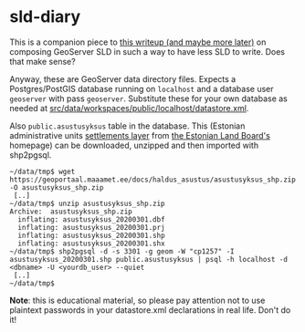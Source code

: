 # sld-diary

This is a companion piece to
[this writeup (and maybe more later)](https://tkardi.ee/writeup/post/2020/03/20/geoserver-sld-i/)
on composing GeoServer SLD in such a way to have less SLD to write. Does that make sense?

Anyway, these are GeoServer data directory files. Expects a Postgres/PostGIS
database running on `localhost` and a database user `geoserver` with pass
`geoserver`. Substitute these for your own database as needed at
[src/data/workspaces/public/localhost/datastore.xml](./src/data/workspaces/public/localhost/datastore.xml).

Also `public.asustusyksus` table in the database. This (Estonian administrative units
[settlements layer](https://geoportaal.maaamet.ee/docs/haldus_asustus/asustusyksus_shp.zip) from
[the Estonian Land Board's](https://geoportaal.maaamet.ee/eng/Spatial-Data/Administrative-and-Settlement-Division-p312.html)
homepage) can be downloaded, unzipped and then imported with shp2pgsql.

```
~/data/tmp$ wget https://geoportaal.maaamet.ee/docs/haldus_asustus/asustusyksus_shp.zip -O asustusyksus_shp.zip
 [..]
~/data/tmp$ unzip asustusyksus_shp.zip
Archive:  asustusyksus_shp.zip
  inflating: asustusyksus_20200301.dbf  
  inflating: asustusyksus_20200301.prj  
  inflating: asustusyksus_20200301.shp  
  inflating: asustusyksus_20200301.shx
~/data/tmp$ shp2pgsql -d -s 3301 -g geom -W "cp1257" -I  asustusyksus_20200301.shp public.asustusyksus | psql -h localhost -d <dbname> -U <yourdb_user> --quiet
 [..]
~/data/tmp$
```

**Note**: this is educational material, so please pay attention not to use
plaintext passwords in your datastore.xml declarations in real life. Don't do it!
